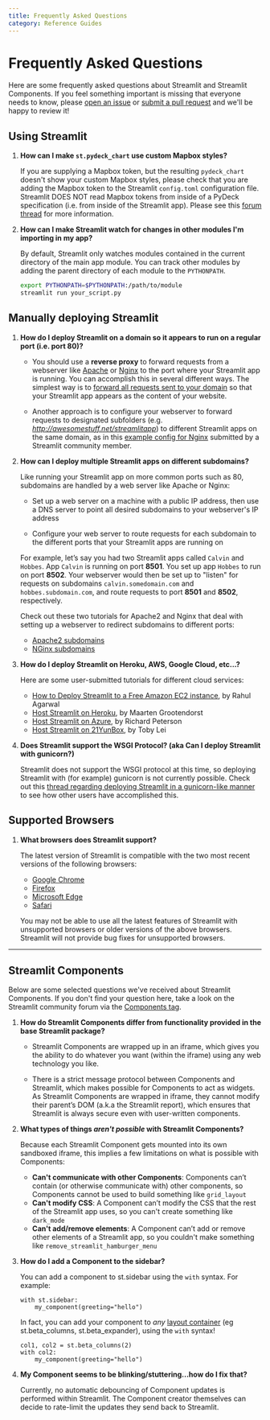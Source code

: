 ```yaml
---
title: Frequently Asked Questions
category: Reference Guides
---
```


# Frequently Asked Questions

Here are some frequently asked questions about Streamlit and Streamlit Components. If you feel something important is missing that everyone needs to know, please [open an issue](https://github.com/streamlit/streamlit/issues) or [submit a pull request](https://github.com/streamlit/streamlit/pulls) and we'll be happy to review it!

## Using Streamlit

1. **How can I make `st.pydeck_chart` use custom Mapbox styles?**

   If you are supplying a Mapbox token, but the resulting `pydeck_chart` doesn't show your custom Mapbox styles, please check that you are adding the Mapbox token to the Streamlit `config.toml` configuration file. Streamlit DOES NOT read Mapbox tokens from inside of a PyDeck specification (i.e. from inside of the Streamlit app). Please see this [forum thread](https://discuss.streamlit.io/t/deprecation-warning-deckgl-pydeck-maps-to-require-mapbox-token-for-production-usage/2982/10) for more information.

2. **How can I make Streamlit watch for changes in other modules I'm importing in my app?**

   By default, Streamlit only watches modules contained in the current directory of the main app module. You can track other modules by adding the parent directory of each module to the `PYTHONPATH`.

   ```bash
   export PYTHONPATH=$PYTHONPATH:/path/to/module
   streamlit run your_script.py
   ```

## Manually deploying Streamlit

1. **How do I deploy Streamlit on a domain so it appears to run on a regular port (i.e. port 80)?**

   - You should use a **reverse proxy** to forward requests from a webserver like [Apache](https://httpd.apache.org/) or [Nginx](https://www.nginx.com/) to the port where your Streamlit app is running. You can accomplish this in several different ways. The simplest way is to [forward all requests sent to your domain](https://discuss.streamlit.io/t/permission-denied-in-ec2-port-80/798/3) so that your Streamlit app appears as the content of your website.

   - Another approach is to configure your webserver to forward requests to designated subfolders (e.g. _http://awesomestuff.net/streamlitapp_) to different Streamlit apps on the same domain, as in this [example config for Nginx](https://discuss.streamlit.io/t/how-to-use-streamlit-with-nginx/378/7) submitted by a Streamlit community member.

2. **How can I deploy multiple Streamlit apps on different subdomains?**

   Like running your Streamlit app on more common ports such as 80, subdomains are handled by a web server like Apache or Nginx:

   - Set up a web server on a machine with a public IP address, then use a DNS server to point all desired subdomains to your webserver's IP address

   - Configure your web server to route requests for each subdomain to the different ports that your Streamlit apps are running on

   For example, let’s say you had two Streamlit apps called `Calvin` and `Hobbes`. App `Calvin` is running on port **8501**. You set up app `Hobbes` to run on port **8502**. Your webserver would then be set up to "listen" for requests on subdomains `calvin.somedomain.com` and `hobbes.subdomain.com`, and route requests to port **8501** and **8502**, respectively.

   Check out these two tutorials for Apache2 and Nginx that deal with setting up a webserver to redirect subdomains to different ports:

   - [Apache2 subdomains](https://stackoverflow.com/questions/8541182/apache-redirect-to-another-port)
   - [NGinx subdomains](https://gist.github.com/soheilhy/8b94347ff8336d971ad0)

3. **How do I deploy Streamlit on Heroku, AWS, Google Cloud, etc...?**

   Here are some user-submitted tutorials for different cloud services:

   - [How to Deploy Streamlit to a Free Amazon EC2 instance](https://towardsdatascience.com/how-to-deploy-a-streamlit-app-using-an-amazon-free-ec2-instance-416a41f69dc3), by Rahul Agarwal
   - [Host Streamlit on Heroku](https://towardsdatascience.com/quickly-build-and-deploy-an-application-with-streamlit-988ca08c7e83), by Maarten Grootendorst
   - [Host Streamlit on Azure](https://towardsdatascience.com/deploying-a-streamlit-web-app-with-azure-app-service-1f09a2159743), by Richard Peterson
   - [Host Streamlit on 21YunBox](https://www.21yunbox.com/docs/#/deploy-streamlit), by Toby Lei

4. **Does Streamlit support the WSGI Protocol? (aka Can I deploy Streamlit with gunicorn?)**

   Streamlit does not support the WSGI protocol at this time, so deploying Streamlit with (for example) gunicorn is not currently possible. Check out this [thread regarding deploying Streamlit in a gunicorn-like manner](https://discuss.streamlit.io/t/how-do-i-set-the-server-to-0-0-0-0-for-deployment-using-docker/216) to see how other users have accomplished this.

## Supported Browsers

1. **What browsers does Streamlit support?**

   The latest version of Streamlit is compatible with the two most recent versions of the following browsers:

   - [Google Chrome](https://www.google.com/chrome/browser)
   - [Firefox](https://www.mozilla.org/en-US/firefox/new/)
   - [Microsoft Edge](https://www.microsoft.com/windows/microsoft-edge)
   - [Safari](https://www.apple.com/safari/)

    <Note>

    You may not be able to use all the latest features of Streamlit with unsupported browsers or older versions of the above browsers. Streamlit will not provide bug fixes for unsupported browsers.

    </Note>

---

## Streamlit Components

Below are some selected questions we've received about Streamlit Components. If you don't find your question here, take a look on the Streamlit community forum via the [Components tag](https://discuss.streamlit.io/tag/custom-components).

1. **How do Streamlit Components differ from functionality provided in the base Streamlit package?**

   - Streamlit Components are wrapped up in an iframe, which gives you the ability to do whatever you want (within the iframe) using any web technology you like.

   - There is a strict message protocol between Components and Streamlit, which makes possible for Components to act as widgets. As Streamlit Components are wrapped in iframe, they cannot modify their parent’s DOM (a.k.a the Streamlit report), which ensures that Streamlit is always secure even with user-written components.

2. **What types of things _*aren't possible*_ with Streamlit Components?**

   Because each Streamlit Component gets mounted into its own sandboxed iframe, this implies a few limitations on what is possible with Components:

   - **Can't communicate with other Components**: Components can’t contain (or otherwise communicate with) other components, so Components cannot be used to build something like `grid_layout`
   - **Can't modify CSS**: A Component can’t modify the CSS that the rest of the Streamlit app uses, so you can't create something like `dark_mode`
   - **Can't add/remove elements**: A Component can’t add or remove other elements of a Streamlit app, so you couldn't make something like `remove_streamlit_hamburger_menu`

3. **How do I add a Component to the sidebar?**

   You can add a component to st.sidebar using the `with` syntax. For example:

   ```
   with st.sidebar:
       my_component(greeting="hello")
   ```

   In fact, you can add your component to _any_ [layout container](./api.html#lay-out-your-app) (eg st.beta_columns, st.beta_expander), using the `with` syntax!

   ```
   col1, col2 = st.beta_columns(2)
   with col2:
       my_component(greeting="hello")
   ```

4. **My Component seems to be blinking/stuttering...how do I fix that?**

   Currently, no automatic debouncing of Component updates is performed within Streamlit. The Component creator themselves can decide to rate-limit the updates they send back to Streamlit.

